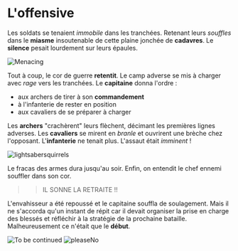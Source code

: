 # L'offensive

Les soldats se tenaient *immobile* dans les tranchées. Retenant leurs *souffles* dans le **miasme** insoutenable de cette plaine jonchée de **cadavres**.  Le **silence** pesait lourdement sur leurs épaules. 

![Menacing](https://p.kindpng.com/picc/s/116-1168289_minecraft-jojo-road-roller-hd-png-download.png)

Tout à coup, le cor de guerre **retentit**. Le camp adverse se mis à charger avec *rage* vers les tranchées. Le **capitaine** donna l'ordre :
* aux archers de tirer à son **commandement**
* à l'infanterie de rester en position
* aux cavaliers de se préparer à charger

Les **archers** "crachèrent" leurs flèchent, décimant les premières lignes adverses. 
Les **cavaliers** se mirent en *branle* et ouvrirent une brèche chez l'opposant. 
L'**infanterie** ne tenait plus. L'assaut était *imminent* !

![lightsabersquirrels](https://giantbomb1.cbsistatic.com/uploads/original/0/1951/1319143-lightsabersquirrels.jpg)

Le fracas des armes dura jusqu'au soir. Enfin, on entendit le chef ennemi souffler dans son cor. 

>> IL SONNE LA RETRAITE !!

L'envahisseur a été repoussé et le capitaine souffla de soulagement. Mais il ne s'accorda qu'un instant de répit car il devait organiser la prise en charge des blessés et réfléchir à la stratégie de la prochaine bataille. 
Malheureusement ce n'était que le **début**.

![To be continued](https://img.pngio.com/jojo-to-be-continued-png-112-images-in-collection-page-1-jojo-to-be-continued-png-260_180.jpg)
![pleaseNo](https://giphy.com/gifs/the-office-mrw-d10dMmzqCYqQ0)